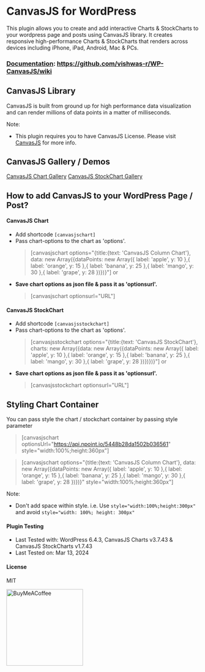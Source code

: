 # CanvasJS for WordPress

This plugin allows you to create and add interactive Charts & StockCharts to your wordpress page and posts using CanvasJS library. It creates responsive high-performance Charts & StockCharts that renders across devices including iPhone, iPad, Android, Mac & PCs.

### [Documentation](https://github.com/vishwas-r/WP-CanvasJS/wiki): https://github.com/vishwas-r/WP-CanvasJS/wiki

## CanvasJS Library
CanvasJS is built from ground up for high performance data visualization and can render millions of data points in a matter of milliseconds.

Note:
- This plugin requires you to have CanvasJS License. Please visit [CanvasJS](https://canvasjs.com/license/) for more info.

## CanvasJS Gallery / Demos
[CanvasJS Chart Gallery](https://canvasjs.com/javascript-charts/)
[CanvasJS StockChart Gallery](https://canvasjs.com/javascript-stockcharts/)

## How to add CanvasJS to your WordPress Page / Post?
#### CanvasJS Chart
- Add shortcode `[canvasjschart]`
- Pass chart-options to the chart as 'options'.
  >[canvasjschart options="{title:{text: 'CanvasJS Column Chart'}, data: new Array({dataPoints: new Array({ label: 'apple', y: 10 },{ label: 'orange', y: 15 },{ label: 'banana', y: 25 },{ label: 'mango', y: 30 },{ label: 'grape', y: 28 })})}"]
or
- **Save chart options as json file & pass it as 'optionsurl'.**
  >[canvasjschart optionsurl="URL"]
  
#### CanvasJS StockChart
- Add shortcode `[canvasjsstockchart]`
- Pass chart-options to the chart as 'options'.
  >[canvasjsstockchart options="{title:{text: 'CanvasJS StockChart'}, charts: new Array({data: new Array({dataPoints: new Array({ label: 'apple', y: 10 },{ label: 'orange', y: 15 },{ label: 'banana', y: 25 },{ label: 'mango', y: 30 },{ label: 'grape', y: 28 })})})}"]
or
- **Save chart options as json file & pass it as 'optionsurl'.**
  >[canvasjsstockchart optionsurl="URL"]
  
## Styling Chart Container
You can pass style the chart / stockchart container by passing style parameter 
 >[canvasjschart optionsUrl="https://api.npoint.io/5448b28da1502b036561" style="width:100%;height:360px"]

 >[canvasjschart options="{title:{text: 'CanvasJS Column Chart'}, data: new Array({dataPoints: new Array({ label: 'apple', y: 10 },{ label: 'orange', y: 15 },{ label: 'banana', y: 25 },{ label: 'mango', y: 30 },{ label: 'grape', y: 28 })})}" style="width:100%;height:360px"]

Note:
- Don't add space within style. i.e. Use `style="width:100%;height:300px"` and avoid `style="width: 100%; height: 300px"`

#### Plugin Testing
- Last Tested with: WordPress 6.4.3, CanvasJS Charts v3.7.43 & CanvasJS StockCharts v1.7.43
- Last Tested on: Mar 13, 2024

#### License
MIT

<a href="https://www.buymeacoffee.com/vishwas.r" target="_blank"><img src="https://cdn.buymeacoffee.com/buttons/v2/default-yellow.png" alt="BuyMeACoffee" width="200"/></a>
